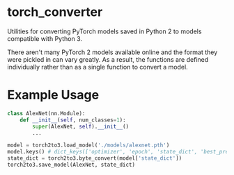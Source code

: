 # torch_converter

Utilities for converting PyTorch models saved in Python 2 to models compatible with Python 3.

There aren't many PyTorch 2 models available online and the format they were pickled in can vary greatly.
As a result, the functions are defined individually rather than as a single function to convert a model.

# Example Usage

```python
class AlexNet(nn.Module):
    def __init__(self, num_classes=1):
        super(AlexNet, self).__init__()
        ...
```

```python
model = torch2to3.load_model('./models/alexnet.pth')
model.keys() # dict_keys(['optimizer', 'epoch', 'state_dict', 'best_prec1'])
state_dict = torch2to3.byte_convert(model['state_dict'])
torch2to3.save_model(AlexNet, state_dict)
```